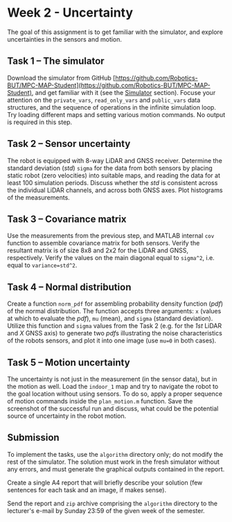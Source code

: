 ﻿# Week 2 - Uncertainty

The goal of this assignment is to get familiar with the simulator, and explore uncertainties in the sensors and motion.

## Task 1 – The simulator

Download the simulator from GitHub [https://github.com/Robotics-BUT/MPC-MAP-Student](https://github.com/Robotics-BUT/MPC-MAP-Student), and get familiar with it (see the [Simulator](https://robotics-but.github.io/MPC-MAP-Student/resources/simulator/text.html) section). Focuse your attention on the `private_vars`, `read_only_vars` and `public_vars` data structures, and the sequence of operations in the infinite simulation loop. Try loading different maps and setting various motion commands. No output is required in this step.

## Task 2 – Sensor uncertainty

The robot is equipped with 8-way LiDAR and GNSS receiver. Determine the standard deviation (*std*) `sigma` for the data from both sensors by placing static robot (zero velocities) into suitable maps, and reading the data for at least 100 simulation periods. Discuss whether the *std* is consistent across the individual LiDAR channels, and across both GNSS axes. Plot histograms of the measurements.

## Task 3 – Covariance matrix

Use the measurements from the previous step, and MATLAB internal `cov` function to assemble covariance matrix for both sensors. Verify the resultant matrix is of size 8x8 and 2x2 for the LiDAR and GNSS, respectively. Verify the values on the main diagonal equal to `sigma^2`, i.e. equal to `variance=std^2`.

## Task 4 – Normal distribution

Create a function `norm_pdf` for assembling probability density function (*pdf*) of the normal distribution. The function accepts three arguments: `x` (values at which to evaluate the *pdf*), `mu` (mean), and `sigma` (standard deviation). Utilize this function and `sigma` values from the Task 2 (e.g. for the *1st* LiDAR and *X* GNSS axis) to generate two *pdf*s illustrating the noise characteristics of the robots sensors, and plot it into one image (use `mu=0` in both cases).

## Task 5 – Motion uncertainty

The uncertainty is not just in the measurement (in the sensor data), but in the motion as well. Load the `indoor_1` map and try to navigate the robot to the goal location without using sensors. To do so, apply a proper sequence of motion commands inside the `plan_motion.m` function. Save the screenshot of the successful run and discuss, what could be the potential source of uncertainty in the robot motion.

## Submission

To implement the tasks, use the `algorithm` directory only; do not modify the rest of the simulator. The solution must work in the fresh simulator without any errors, and must generate the graphical outputs contained in the report.

Create a single A4 report that will briefly describe your solution (few sentences for each task and an image, if makes sense).

Send the report and `zip` archive comprising the `algorithm` directory to the lecturer's e-mail by Sunday 23:59 of the given week of the semester.
